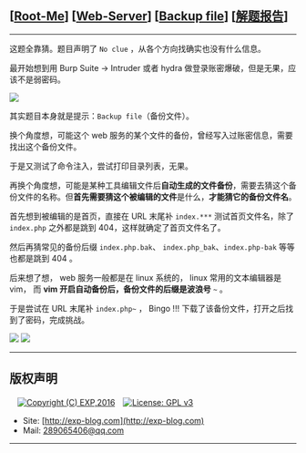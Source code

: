 ## [[Root-Me](https://www.root-me.org/)] [[Web-Server](https://www.root-me.org/en/Challenges/Web-Server/)] [[Backup file](https://www.root-me.org/en/Challenges/Web-Server/Backup-file)] [[解题报告](https://exp-blog.com/safe/ctf/rootme/web-server/backupfile/)]

------

这题全靠猜。题目声明了 `No clue` ，从各个方向找确实也没有什么信息。

最开始想到用 Burp Suite -> Intruder 或者 hydra 做登录账密爆破，但是无果，应该不是弱密码。

![](https://github.com/lyy289065406/CTF-Solving-Reports/blob/master/rootme/Web-Server/%5B06%5D%20%5B10P%5D%20Backup%20file/imgs/01.png)

其实题目本身就是提示：`Backup file`（备份文件）。

换个角度想，可能这个 web 服务的某个文件的备份，曾经写入过账密信息，需要找出这个备份文件。

于是又测试了命令注入，尝试打印目录列表，无果。

再换个角度想，可能是某种工具编辑文件后**自动生成的文件备份**，需要去猜这个备份文件的名称。但**首先需要猜这个被编辑的文件**是什么，**才能猜它的备份文件名**。

首先想到被编辑的是首页，直接在 URL 末尾补 `index.***` 测试首页文件名，除了 `index.php` 之外都是跳到 404，这样就确定了首页文件名了。

然后再猜常见的备份后缀 `index.php.bak`、 `index.php_bak`、`index.php-bak` 等等也都是跳到 404 。

后来想了想， web 服务一般都是在 linux 系统的， linux 常用的文本编辑器是 vim， 而 **vim 开启自动备份后，备份文件的后缀是波浪号** `~` 。

于是尝试在 URL 末尾补 `index.php~` ， Bingo !!! 下载了该备份文件，打开之后找到了密码，完成挑战。

![](https://github.com/lyy289065406/CTF-Solving-Reports/blob/master/rootme/Web-Server/%5B06%5D%20%5B10P%5D%20Backup%20file/imgs/02.png)
![](https://github.com/lyy289065406/CTF-Solving-Reports/blob/master/rootme/Web-Server/%5B06%5D%20%5B10P%5D%20Backup%20file/imgs/03.png)

------

## 版权声明

　[![Copyright (C) EXP,2016](https://img.shields.io/badge/Copyright%20(C)-EXP%202016-blue.svg)](http://exp-blog.com)　[![License: GPL v3](https://img.shields.io/badge/License-GPL%20v3-blue.svg)](https://www.gnu.org/licenses/gpl-3.0)
  

- Site: [http://exp-blog.com](http://exp-blog.com) 
- Mail: <a href="mailto:289065406@qq.com?subject=[EXP's Github]%20Your%20Question%20（请写下您的疑问）&amp;body=What%20can%20I%20help%20you?%20（需要我提供什么帮助吗？）">289065406@qq.com</a>


------
